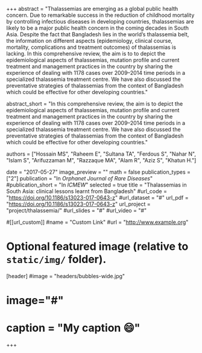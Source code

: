 +++
abstract = "Thalassemias are emerging as a global public health concern. Due to remarkable success in the reduction of childhood mortality by controlling infectious diseases in developing countries, thalassemias are likely to be a major public health concern in the coming decades in South Asia. Despite the fact that Bangladesh lies in the world’s thalassemia belt, the information on different aspects (epidemiology, clinical course, mortality, complications and treatment outcomes) of thalassemias is lacking. In this comprehensive review, the aim is to to depict the epidemiological aspects of thalassemias, mutation profile and current treatment and management practices in the country by sharing the experience of dealing with 1178 cases over 2009–2014 time periods in a specialized thalassemia treatment centre. We have also discussed the preventative strategies of thalassemias from the context of Bangladesh which could be effective for other developing countries."

abstract_short = "In this comprehensive review, the aim is to depict the epidemiological aspects of thalassemias, mutation profile and current treatment and management practices in the country by sharing the experience of dealing with 1178 cases over 2009–2014 time periods in a specialized thalassemia treatment centre. We have also discussed the preventative strategies of thalassemias from the context of Bangladesh which could be effective for other developing countries."

authors = ["Hossain MS", "Raheem E", "Sultana TA", "Ferdous S", "Nahar N", "Islam S", "Arifuzzaman M", "Razzaque MA", "Alam R", "Aziz S", "Khatun H."]

date = "2017-05-27"
image_preview = ""
math = false
publication_types = ["2"]
publication = "In *Orphanet Journal of Rare Diseases*"
#publication_short = "In *ICMEW*"
selected = true
title = "Thalassemias in South Asia: clinical lessons learnt from Bangladesh"
#url_code = "https://doi.org/10.1186/s13023-017-0643-z"
#url_dataset = "#"
url_pdf = "https://doi.org/10.1186/s13023-017-0643-z"
url_project = "project/thalassemia/"
#url_slides = "#"
#url_video = "#"

#[[url_custom]]
#name = "Custom Link"
#url = "http://www.example.org"

# Optional featured image (relative to `static/img/` folder).
[header]
#image = "headers/bubbles-wide.jpg"
# image="#"
# caption = "My caption :smile:"

+++

